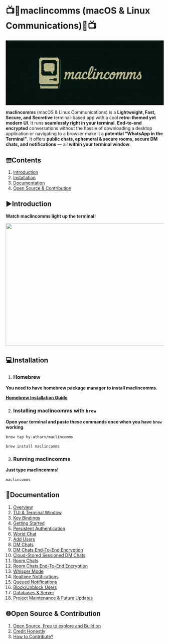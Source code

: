 # 📺💬maclincomms (macOS & Linux Communications)💬📺
<p align="center">
<img width=700 src="https://github.com/hy-atharv/maclincomms/blob/76841e0ce9206b8703f185bee8efd2158fda9df3/maclincomms.png" align="center">
</p>

**maclincomms** (macOS & Linux Communications) is a **Lightweight, Fast, Secure, and Secretive** terminal-based app with a cool **retro-themed yet modern UI**. It runs **seamlessly right in your terminal**.
**End-to-end encrypted** conversations without the hassle of downloading a desktop application or navigating to a browser make it a **potential “WhatsApp in the Terminal"**.
It offers **public chats, ephemeral & secure rooms, secure DM chats, and notifications** — all **within your terminal window**.


## 𝌞Contents

1. [Introduction](https://github.com/hy-atharv/maclincomms#%EF%B8%8Fintroduction)
2. [Installation](https://github.com/hy-atharv/maclincomms/blob/main/README.md#installation)
3. [Documentation](https://github.com/hy-atharv/maclincomms/blob/main/README.md#documentation)
4. [Open Source & Contribution](https://github.com/hy-atharv/maclincomms/blob/main/README.md#open-source--contribution)

## ▶️Introduction
**Watch maclincomms light up the terminal!**

<p align="center">
  <a href="https://youtu.be/Vs1rYvz6bCc">
    <img src="https://github.com/user-attachments/assets/b58a4a5f-8acb-46b2-a784-f6432458e207" width="630" height="390">
  </a>
</p>

## 💻Installation

1. ### Homebrew
**You need to have homebrew package manager to install maclincomms**.

[**Homebrew Installation Guide**](https://brew.sh)

2. ### Installing maclincomms with `brew`
**Open your terminal and paste these commands once when you have `brew` working**.
```
brew tap hy-atharv/maclincomms
```
```
brew install maclincomms
```
3. ### Running maclincomms
**Just type maclincomms**!
```
maclincomms
```

## 📜Documentation

1. [Overview](https://github.com/hy-atharv/maclincomms#%EF%B8%8Fintroduction)
2. [TUI & Terminal Window](https://github.com/hy-atharv/maclincomms/blob/main/README.md#installation)
3. [Key Bindings](https://github.com/hy-atharv/maclincomms/blob/main/README.md#documentation)
4. [Getting Started](https://github.com/hy-atharv/maclincomms/blob/main/README.md#open-source--contribution)
5. [Persistent Authentication](https://github.com/hy-atharv/maclincomms/blob/main/README.md#open-source--contribution)
6. [World Chat](https://github.com/hy-atharv/maclincomms/blob/main/README.md#open-source--contribution)
7. [Add Users](https://github.com/hy-atharv/maclincomms/blob/main/README.md#open-source--contribution)
8. [DM Chats](https://github.com/hy-atharv/maclincomms/blob/main/README.md#open-source--contribution)
9. [DM Chats End-To-End Encryption](https://github.com/hy-atharv/maclincomms/blob/main/README.md#open-source--contribution)
10. [Cloud-Stored Sessioned DM Chats](https://github.com/hy-atharv/maclincomms/blob/main/README.md#open-source--contribution)
11. [Room Chats](https://github.com/hy-atharv/maclincomms/blob/main/README.md#open-source--contribution)
12. [Room Chats End-To-End Encryption](https://github.com/hy-atharv/maclincomms/blob/main/README.md#open-source--contribution)
13. [Whisper Mode](https://github.com/hy-atharv/maclincomms/blob/main/README.md#open-source--contribution)
14. [Realtime Notifications](https://github.com/hy-atharv/maclincomms/blob/main/README.md#open-source--contribution)
15. [Queued Notifications](https://github.com/hy-atharv/maclincomms/blob/main/README.md#open-source--contribution)
16. [Block/Unblock Users](https://github.com/hy-atharv/maclincomms/blob/main/README.md#open-source--contribution)
17. [Databases & Server](https://github.com/hy-atharv/maclincomms/blob/main/README.md#open-source--contribution)
18. [Project Maintenance & Future Updates](https://github.com/hy-atharv/maclincomms/blob/main/README.md#open-source--contribution)


## 🌐Open Source & Contribution

1. [Open Source, Free to explore and Build on](https://github.com/hy-atharv/maclincomms#%EF%B8%8Fintroduction)
2. [Credit Honestly](https://github.com/hy-atharv/maclincomms#%EF%B8%8Fintroduction)
3. [How to Contribute?](https://github.com/hy-atharv/maclincomms#%EF%B8%8Fintroduction)

